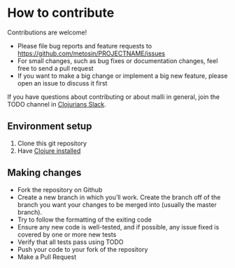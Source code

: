 # How to contribute

Contributions are welcome!

* Please file bug reports and feature requests to https://github.com/metosin/PROJECTNAME/issues
* For small changes, such as bug fixes or documentation changes, feel free to send a pull request
* If you want to make a big change or implement a big new feature, please open an issue to discuss it first

If you have questions about contributing or about malli in general, join the TODO channel in [Clojurians Slack](http://clojurians.net/).

## Environment setup

1. Clone this git repository
2. Have [Clojure installed](https://clojure.org/guides/getting_started)

## Making changes

* Fork the repository on Github
* Create a new branch in which you’ll work. Create the branch off of the branch you want your changes to be merged into (usually the master branch).
* Try to follow the formatting of the exiting code
* Ensure any new code is well-tested, and if possible, any issue fixed is covered by one or more new tests
* Verify that all tests pass using TODO
* Push your code to your fork of the repository
* Make a Pull Request

